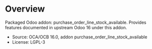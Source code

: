 # Overview

Packaged Odoo addon: purchase_order_line_stock_available. Provides features documented in upstream Odoo 16 under this addon.

- Source: OCA/OCB 16.0, addon purchase_order_line_stock_available
- License: LGPL-3
